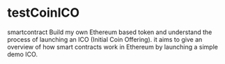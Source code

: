 # testCoinICO
smartcontract
 Build my own Ethereum based token and understand the process of launching an ICO (Initial Coin Offering).
 it aims to give an overview of how smart contracts work in Ethereum by launching a simple demo ICO.
